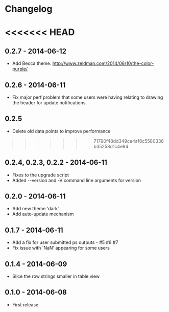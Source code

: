 # Changelog

<<<<<<< HEAD
=======
## 0.2.7 - 2014-06-12

- Add Becca theme. http://www.zeldman.com/2014/06/10/the-color-purple/

## 0.2.6 - 2014-06-11

- Fix major perf problem that some users were having relating to 
  drawing the header for update notifications.

## 0.2.5

- Delete old data points to improve performance

>>>>>>> 71790f48dd349ce4af8c5580336b35258d1c4e94
## 0.2.4, 0.2.3, 0.2.2 - 2014-06-11

- Fixes to the upgrade script
- Added --version and -V command line arguments for version

## 0.2.0 - 2014-06-11

- Add new theme 'dark'
- Add auto-update mechanism

## 0.1.7 - 2014-06-11

- Add a fix for user submitted ps outputs - #5 #6 #7
- Fix issue with 'NaN' appearing for some users

## 0.1.4 - 2014-06-09

- Slice the row strings smaller in table view

## 0.1.0 - 2014-06-08

- First release
